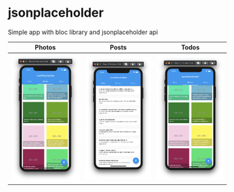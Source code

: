 # jsonplaceholder

Simple app with bloc library and jsonplaceholder api

| Photos                                  | Posts                                 | Todos                                   |
| --------------------------------------- | ------------------------------------- | --------------------------------------- |
| ![Photos tab](./screenshots/photos.png) | ![Posts tab](./screenshots/posts.png) | ![Photos tab](./screenshots/photos.png) |